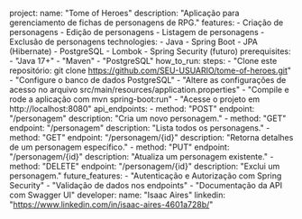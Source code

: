 project:
  name: "Tome of Heroes"
  description: "Aplicação para gerenciamento de fichas de personagens de RPG."
  features:
    - Criação de personagens
    - Edição de personagens
    - Listagem de personagens
    - Exclusão de personagens
  technologies:
    - Java
    - Spring Boot
    - JPA (Hibernate)
    - PostgreSQL
    - Lombok
    - Spring Security (futuro)
  prerequisites:
    - "Java 17+"
    - "Maven"
    - "PostgreSQL"
  how_to_run:
    steps:
      - "Clone este repositório: git clone https://github.com/SEU-USUARIO/tome-of-heroes.git"
      - "Configure o banco de dados PostgreSQL"
      - "Altere as configurações de acesso no arquivo src/main/resources/application.properties"
      - "Compile e rode a aplicação com mvn spring-boot:run"
      - "Acesse o projeto em http://localhost:8080"
  api_endpoints:
    - method: "POST"
      endpoint: "/personagem"
      description: "Cria um novo personagem."
    - method: "GET"
      endpoint: "/personagem"
      description: "Lista todos os personagens."
    - method: "GET"
      endpoint: "/personagem/{id}"
      description: "Retorna detalhes de um personagem específico."
    - method: "PUT"
      endpoint: "/personagem/{id}"
      description: "Atualiza um personagem existente."
    - method: "DELETE"
      endpoint: "/personagem/{id}"
      description: "Exclui um personagem."
  future_features:
    - "Autenticação e Autorização com Spring Security"
    - "Validação de dados nos endpoints"
    - "Documentação da API com Swagger UI"
  developer:
    name: "Isaac Aires"
    linkedin: "https://www.linkedin.com/in/isaac-aires-4601a728b/"
